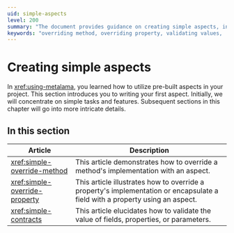 ```yaml
---
uid: simple-aspects
level: 200
summary: "The document provides guidance on creating simple aspects, including overriding method and property implementations and validating values of fields, properties, or parameters."
keywords: "overriding method, overriding property, validating values, .NET aspects, aspect implementation, method implementation, property implementation, field encapsulation, parameter validation, Metalama"
---
```


# Creating simple aspects

In <xref:using-metalama>, you learned how to utilize pre-built aspects in your project. This section introduces you to writing your first aspect. Initially, we will concentrate on simple tasks and features. Subsequent sections in this chapter will go into more intricate details.

## In this section

| Article | Description |
|---------|-------------|
| <xref:simple-override-method> | This article demonstrates how to override a method's implementation with an aspect.
| <xref:simple-override-property> | This article illustrates how to override a property's implementation or encapsulate a field with a property using an aspect.
| <xref:simple-contracts> | This article elucidates how to validate the value of fields, properties, or parameters.




